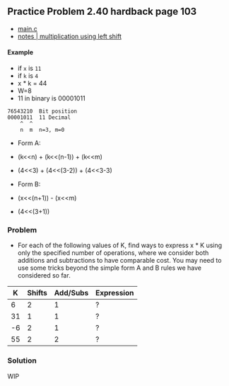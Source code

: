 ## Practice Problem 2.40 hardback page 103

- [main.c](../practice-problems/code/problem2dot40/main.c)
- [notes | multiplication using left shift](../misc.md#multiplication-by-power-of-2-using-left-shift)

#### Example

- if `x` is `11`
- if `k` is `4`
- x * k = 44
- W=8
- 11 in binary is 00001011 

```
76543210  Bit position
00001011  11 Decimal
    ^  ^
    n  m  n=3, m=0
```

- Form A:
- (k<<n) + (k<<(n-1)) + (k<<m)
- (4<<3) + (4<<(3-2)) + (4<<3-3)

- Form B:
- (x<<(n+1)) - (x<<m)
- (4<<(3+1))



### Problem

- For each of the following values of K, find ways to express x * K using only the specified number of operations, where we consider both additions and subtractions to have comparable cost. You may need to use some tricks beyond the simple form A and B rules we have considered so far.


|K  |Shifts |Add/Subs |Expression|
|---|---|---|---|
6 |2 | 1 | ?
31 |1 | 1 | ?
-6 |2 | 1 | ?
55 |2 | 2 | ?

### Solution

WIP

